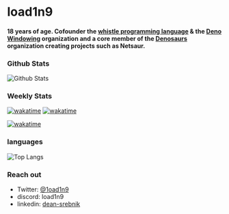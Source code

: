 # load1n9

#### 18 years of age. Cofounder the [whistle programming language](https://github.com/whistle-lang) & the [Deno Windowing](https://github.com/deno-windowing) organization and a core member of the [Denosaurs](https://github.com/denosaurs) organization creating projects such as Netsaur.

### Github Stats

![Github Stats](https://github-readme-stats.vercel.app/api?username=load1n9&show_icons=true&theme=synthwave&count_private=true)

### Weekly Stats
[![wakatime](https://wakatime.com/share/@load1n9/98062c66-693e-4c9b-8727-aa913be4a843.png)](https://wakatime.com/@025619fe-113f-4502-b25f-68160ed57cc1)
[![wakatime](https://wakatime.com/share/@load1n9/1cb67de6-3ec7-4f7e-8c53-49f0c479c152.png)](https://wakatime.com/@025619fe-113f-4502-b25f-68160ed57cc1)

[![wakatime](https://wakatime.com/badge/user/025619fe-113f-4502-b25f-68160ed57cc1.svg)](https://wakatime.com/@025619fe-113f-4502-b25f-68160ed57cc1)

### languages

![Top Langs](https://github-readme-stats.vercel.app/api/top-langs/?username=load1n9&langs_count=10&theme=synthwave&count_private=true)

### Reach out

- Twitter: [@1oad1n9](https://twitter.com/1oad1n9)
- discord: load1n9
- linkedin: [dean-srebnik](https://www.linkedin.com/in/dean-srebnik-80891022b/)
